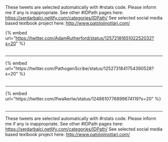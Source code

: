 

These tweets are selected automatically with #rstats code. Please inform me if any is inappropriate.
See other #IDPath pages here: https://serdarbalci.netlify.com/categories/IDPath/ 
See selected social media based textbook project here: http://www.patolojinotlari.com/

{% embed url="https://twitter.com/AdamRutherford/status/1257218165102252032?s=20" %}<br>
<br>
<hr>
{% embed url="https://twitter.com/PathogenScribe/status/1252731841754390528?s=20" %}<br>
<br>
<hr>
{% embed url="https://twitter.com/lfwalkerlw/status/1248610776899674119?s=20" %}<br>
<br>
<hr>


These tweets are selected automatically with #rstats code. Please inform me if any is inappropriate.
See other #IDPath pages here: https://serdarbalci.netlify.com/categories/IDPath/ 
See selected social media based textbook project here: http://www.patolojinotlari.com/
